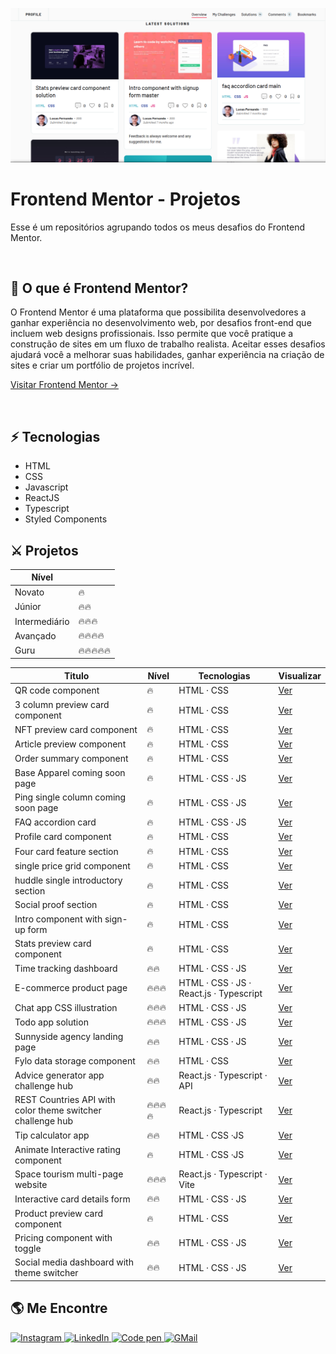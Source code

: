 <p align="center">
<img src="./docs/images/main.png" alt="screenshot do perfil de projetos no Frontendmentor">
</p>

# Frontend Mentor - Projetos

Esse é um repositórios agrupando todos os meus desafios do Frontend Mentor.

<br />

## 🍃 O que é Frontend Mentor?

O Frontend Mentor é uma plataforma que possibilita desenvolvedores a ganhar experiência
no desenvolvimento web, por desafios front-end que incluem web designs profissionais. Isso permite que você pratique a construção de sites em um fluxo de trabalho realista. Aceitar esses desafios ajudará você a melhorar suas habilidades, ganhar experiência na criação de sites e criar um portfólio de projetos incrível.

<a href="https://www.frontendmentor.io/" target="_blank">Visitar Frontend Mentor →</a>

<br />

## ⚡ Tecnologias

- HTML
- CSS
- Javascript
- ReactJS
- Typescript
- Styled Components

## ⚔️ Projetos

| Nível         |            |
| ------------- | ---------- |
| Novato        | 🔥         |
| Júnior        | 🔥🔥       |
| Intermediário | 🔥🔥🔥     |
| Avançado      | 🔥🔥🔥🔥   |
| Guru          | 🔥🔥🔥🔥🔥 |

| Titulo                                                     | Nível    | Tecnologias                             | Visualizar                                                                                                             |
| ---------------------------------------------------------- | -------- | --------------------------------------- | ---------------------------------------------------------------------------------------------------------------------- |
| QR code component                                          | 🔥       | HTML · CSS                              | <a href="https://lucasfernandodev.github.io/frontendmentor/challenges/qr-code-component-main/">Ver</a>                 |
| 3 column preview card component                            | 🔥       | HTML · CSS                              | <a href="https://lucasfernandodev.github.io/frontendmentor/challenges/3-column-preview-card-component-main/">Ver</a>   |
| NFT preview card component                                 | 🔥       | HTML · CSS                              | <a href="https://lucasfernandodev.github.io/frontendmentor/challenges/nft-preview-card-component-main">Ver</a>         |
| Article preview component                                  | 🔥       | HTML · CSS                              | <a href="https://lucasfernandodev.github.io/frontendmentor/challenges/article-preview-component-master">Ver</a>        |
| Order summary component                                    | 🔥       | HTML · CSS                              | <a href="https://lucasfernandodev.github.io/frontendmentor/challenges/order-summary-component-main">Ver</a>            |
| Base Apparel coming soon page                              | 🔥       | HTML · CSS · JS                         | <a href="https://lucasfernandodev.github.io/frontendmentor/challenges/base-apparel">Ver</a>                            |
| Ping single column coming soon page                        | 🔥       | HTML · CSS · JS                         | <a href="https://lucasfernandodev.github.io/frontendmentor/challenges/single-price-grid-component-master">Ver</a>      |
| FAQ accordion card                                         | 🔥       | HTML · CSS · JS                         | <a href="https://lucasfernandodev.github.io/frontendmentor/challenges/faq-accordion-card">Ver</a>                      |
| Profile card component                                     | 🔥       | HTML · CSS                              | <a href="https://lucasfernandodev.github.io/frontendmentor/challenges/profile-card">Ver</a>                            |
| Four card feature section                                  | 🔥       | HTML · CSS                              | <a href="https://lucasfernandodev.github.io/frontendmentor/challenges/four-card-feature-section-master ">Ver</a>       |
| single price grid component                                | 🔥       | HTML · CSS                              | <a href="https://lucasfernandodev.github.io/frontendmentor/challenges/single-price-grid-component-master">Ver</a>      |
| huddle single introductory section                         | 🔥       | HTML · CSS                              | <a href="https://lucasfernandodev.github.io/frontendmentor/challenges/huddle-single-introductory-section">Ver</a>      |
| Social proof section                                       | 🔥       | HTML · CSS                              | <a href="https://lucasfernandodev.github.io/frontendmentor/challenges/social-proof-section-master">Ver</a>             |
| Intro component with sign-up form                          | 🔥       | HTML · CSS                              | <a href="https://lucasfernandodev.github.io/frontendmentor/challenges/intro-component-with-signup-form-master">Ver</a> |
| Stats preview card component                               | 🔥       | HTML · CSS                              | <a href="https://lucasfernandodev.github.io/frontendmentor/challenges/stats-preview-card">Ver</a>                      |
| Time tracking dashboard                                    | 🔥🔥     | HTML · CSS · JS                         | <a href="https://lucasfernandodev.github.io/frontendmentor/challenges/time-tracking-dashboard-main">Ver</a>            |
| E-commerce product page                                    | 🔥🔥🔥   | HTML · CSS · JS · React.js · Typescript | <a href="https://sneakears.netlify.app">Ver</a>                                                                        |
| Chat app CSS illustration                                  | 🔥🔥🔥   | HTML · CSS · JS                         | <a href="https://lucasfernandodev.github.io/frontendmentor/challenges/chat-app-css-illustration-master/">Ver</a>       |
| Todo app solution                                          | 🔥🔥🔥   | HTML · CSS · JS                         | <a href="https://lucasfernandodev.github.io/frontendmentor/challenges/todo-app-main/">Ver</a>                          |
| Sunnyside agency landing page                              | 🔥🔥     | HTML · CSS · JS                         | <a href="https://lucasfernandodev.github.io/frontendmentor/challenges/sunnyside-agency-landing-page-main/">Ver</a>     |
| Fylo data storage component                                | 🔥🔥     | HTML · CSS                              | <a href="https://lucasfernandodev.github.io/frontendmentor/challenges/fylo-data-storage-component-master">Ver</a>      |
| Advice generator app challenge hub                         | 🔥🔥     | React.js · Typescript · API             | <a href="https://lucasfernandodev-adviceapi.netlify.app/">Ver</a>                                                      |
| REST Countries API with color theme switcher challenge hub | 🔥🔥🔥🔥 | React.js · Typescript                   | <a href="https://frontendmentor-lucasfernandodev.vercel.app/">Ver</a>                                                  |
| Tip calculator app                                         | 🔥🔥     | HTML · CSS ·JS                          | <a href="https://lucasfernandodev.github.io/frontendmentor/challenges/tip-calculator-app-main/">Ver</a>                |
| Animate Interactive rating component                       | 🔥       | HTML · CSS ·JS                          | <a href="https://lucasfernandodev.github.io/frontendmentor/challenges/interactive-rating-component-main/">Ver</a>      |
| Space tourism multi-page website                           | 🔥🔥🔥   | React.js · Typescript · Vite            | <a href="https://lucasfernandodev.github.io/spacetravel/">Ver</a>   |
| Interactive card details form | 🔥🔥 | HTML · CSS · JS | <a href="https://lucasfernandodev.github.io/frontendmentor/challenges/interactive-card-details-form-main/">Ver</a> |
| Product preview card component | 🔥 | HTML · CSS | <a href="https://lucasfernandodev.github.io/frontendmentor/challenges/product-preview-card-component-main/">Ver</a> |
|Pricing component with toggle| 🔥🔥 |HTML · CSS · JS|<a href="https://lucasfernandodev.github.io/frontendmentor/challenges/pricing-component-with-toggle-master/">Ver</a>|
|Social media dashboard with theme switcher|🔥🔥|HTML · CSS · JS|<a href="https://lucasfernandodev.github.io/frontendmentor/challenges/social-media-dashboard-with-theme-switcher-master/">Ver</a>

## 🌎 Me Encontre

<a href="https://www.instagram.com/lucasfernando.dev/" target="_blank">
  <img src="https://img.shields.io/badge/Instagram-E4405F?style=for-the-badge&logo=instagram&logoColor=white" alt="Instagram"/>
</a>
<a href="https://www.linkedin.com/in/frontlucasfernandodev/" target="_blank">
  <img src="https://img.shields.io/badge/LinkedIn-0077B5?style=for-the-badge&logo=linkedin&logoColor=white" alt="LinkedIn"/>
</a>
<a href="https://codepen.io/lucasfernandodev" target="_blank">
  <img src="https://img.shields.io/badge/Codepen-000000?style=for-the-badge&logo=codepen&logoColor=white" alt="Code pen"/>
</a>
<a href="mailto:lucasfernando.dev@gmail.com" target="_blank">
  <img src="https://img.shields.io/badge/Gmail-D14836?style=for-the-badge&logo=gmail&logoColor=white" alt="GMail"/>
</a>
